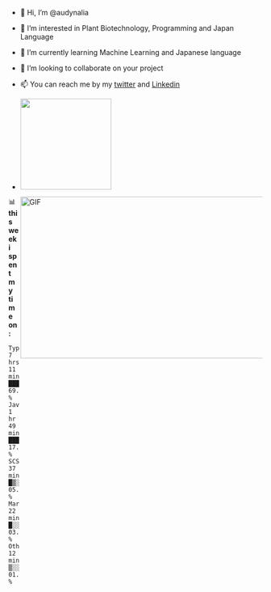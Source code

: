 - 👋 Hi, I’m @audynalia
- 👀 I’m interested in Plant Biotechnology, Programming and Japan Language
- 🌱 I’m currently learning Machine Learning and Japanese language
- 💞️ I’m looking to collaborate on your project
- 📫 You can reach me by my [twitter](https://twitter.com/39zelll) and [Linkedin](https://www.linkedin.com/in/audynalia-kogitans-1b1190217/)
- 
    <p align="left">
    <a href="https://github.com/audynalia">
      <img height="180em" src="https://github-readme-stats-eight-theta.vercel.app/api?username=audynalia&show_icons=true&theme=algolia&include_all_commits=true&count_private=true"/>
      
    </a>
    </p>
    

  <img align="right" alt="GIF" src="https://github.com/audynalia/audynalia/blob/main/gif?raw=true" width="500" height="320" />
    
📊 **this week i spent my time on:**
<!--START_SECTION:waka-->
```text
TypeScript   7 hrs 11 mins   █████████████████▒░░░░░░░   69.25 % 
JavaScript   1 hr 49 mins    ████▒░░░░░░░░░░░░░░░░░░░░   17.63 % 
SCSS         37 mins         █▒░░░░░░░░░░░░░░░░░░░░░░░   05.95 % 
Markdown     22 mins         █░░░░░░░░░░░░░░░░░░░░░░░░   03.57 % 
Other        12 mins         ▒░░░░░░░░░░░░░░░░░░░░░░░░   01.94 % 
```
<!--END_SECTION:waka-->

